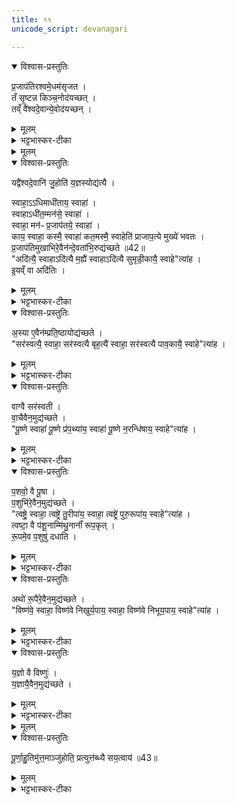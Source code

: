 ```yaml
---
title: ११
unicode_script: devanagari

---
```

<details open><summary>विश्वास-प्रस्तुतिः</summary>

प्र॒जाप॑तिरश्वमे॒धम॑सृजत ।  
तँ सृ॒ष्टन्न किञ्च॒नोद॑यच्छत् ।  
तव्ँ वै॑श्वदे॒वान्ये॒वोद॑यच्छन् ।  
</details>

<details><summary>मूलम्</summary>

प्र॒जाप॑तिरश्वमे॒धम॑सृजत ।  
तँ सृ॒ष्टन्न किञ्च॒नोद॑यच्छत् ।  
तव्ँ वै॑श्वदे॒वान्ये॒वोद॑यच्छन् ।  
</details>

<details><summary>भट्टभास्कर-टीका</summary>

1प्रजापतिरश्वमेधमित्वादि ॥ उद्यमनं सृष्टस्योद्घारणम् । वैश्वदेवान्येव तं सृष्टं अश्वमेधं उद्यन्तुं अशक्नुवन्, नान्यत्किंचन ।  
</details>


<details><summary>मूलम्</summary>

यद्वै॑श्वदे॒वानि॑ जु॒होति॑ ।  
य॒ज्ञस्योद्य॑त्यै ।  
</details>

<details open><summary>विश्वास-प्रस्तुतिः</summary>

यद्वै॑श्वदे॒वानि॑ जु॒होति॑  य॒ज्ञस्योद्य॑त्यै ।  

स्वाहा॒ऽऽधिमाधी॑ताय॒ स्वाहा॑ ।  
स्वाहाऽधी॑त॒म्मन॑से॒ स्वाहा॑ ।  
स्वाहा॒ मन॑ᳶ प्र॒जाप॑तये॒ स्वाहा॑ ।  
काय॒ स्वाहा॒ कस्मै॒ स्वाहा॑ कत॒मस्मै॒ स्वाहेति॑ प्राजाप॒त्ये मुख्ये॑ भवतः ।  
प्र॒जाप॑तिमुखाभिरे॒वैन॑न्दे॒वता॑भि॒रुद्य॑च्छते ॥42॥  
"अदि॑त्यै॒ स्वाहाऽदि॑त्यै म॒ह्यै॑ स्वाहाऽदि॑त्यै सुमृडी॒कायै॒ स्वाहे"त्या॑ह ।  
इ॒यव्ँ वा अदि॑तिः ।  
</details>

<details><summary>मूलम्</summary>

यद्वै॑श्वदे॒वानि॑ जु॒होति॑  य॒ज्ञस्योद्य॑त्यै ।  

स्वाहा॒ऽऽधिमाधी॑ताय॒ स्वाहा॑ ।  
स्वाहाऽधी॑त॒म्मन॑से॒ स्वाहा॑ ।  
स्वाहा॒ मन॑ᳶ प्र॒जाप॑तये॒ स्वाहा॑ ।  
काय॒ स्वाहा॒ कस्मै॒ स्वाहा॑ कत॒मस्मै॒ स्वाहेति॑ प्राजाप॒त्ये मुख्ये॑ भवतः ।  
प्र॒जाप॑तिमुखाभिरे॒वैन॑न्दे॒वता॑भि॒रुद्य॑च्छते ॥42॥  
"अदि॑त्यै॒ स्वाहाऽदि॑त्यै म॒ह्यै॑ स्वाहाऽदि॑त्यै सुमृडी॒कायै॒ स्वाहे"त्या॑ह ।  
इ॒यव्ँ वा अदि॑तिः ।  
</details>

<details><summary>भट्टभास्कर-टीका</summary>

यदित्यादि गतम् । प्राजापत्ये प्रजापतिदेवत्ये द्वे त्रिके मुख्ये मुखभवे भवतः । तत्र मन्त्रेष्वाम्नाते अपि पठित्वैवं दर्शयति त्रिकाणि । तत्राधीतादिभिः षड्भिः पदैः अवस्थाभेदेन प्रजापतिरेवोच्यते । तेन प्रजापतिमुखाभिः प्रजापतिप्रभृतिभिः देवताभिः अश्वमेधं उद्यच्छते उद्भूतसामर्थ्यमारभते ॥
</details>

<details open><summary>विश्वास-प्रस्तुतिः</summary>

अ॒स्या ए॒वैन॑म्प्रति॒ष्ठायोद्य॑च्छते ।  
"सर॑स्वत्यै॒ स्वाहा॒ सर॑स्वत्यै बृह॒त्यै॑ स्वाहा॒ सर॑स्वत्यै पाव॒कायै॒ स्वाहे"त्या॑ह ।  
</details>

<details><summary>मूलम्</summary>

अ॒स्या ए॒वैन॑म्प्रति॒ष्ठायोद्य॑च्छते ।  
"सर॑स्वत्यै॒ स्वाहा॒ सर॑स्वत्यै बृह॒त्यै॑ स्वाहा॒ सर॑स्वत्यै पाव॒कायै॒ स्वाहे"त्या॑ह ।  
</details>

<details><summary>भट्टभास्कर-टीका</summary>

2अस्या एवेति ॥ प्रतिष्ठाय प्रतिष्ठालाभेन अस्याः पृथिव्याः एनं अश्वमेधं उद्यच्छते ॥
</details>

<details open><summary>विश्वास-प्रस्तुतिः</summary>

वाग्वै सर॑स्वती ।  
वा॒चैवैन॒मुद्य॑च्छते ।  
"पू॒ष्णे स्वाहा॑ पू॒ष्णे प्र॑प॒थ्या॑य॒ स्वाहा॑ पू॒ष्णे न॒रन्धि॑षाय॒ स्वाहे"त्या॑ह ।  
</details>

<details><summary>मूलम्</summary>

वाग्वै सर॑स्वती ।  
वा॒चैवैन॒मुद्य॑च्छते ।  
"पू॒ष्णे स्वाहा॑ पू॒ष्णे प्र॑प॒थ्या॑य॒ स्वाहा॑ पू॒ष्णे न॒रन्धि॑षाय॒ स्वाहे"त्या॑ह ।  
</details>

<details><summary>भट्टभास्कर-टीका</summary>

3वाग्वा इत्यादि ॥ गतम् ॥
</details>

<details open><summary>विश्वास-प्रस्तुतिः</summary>

प॒शवो॒ वै पू॒षा ।  
प॒शुभि॑रे॒वैन॒मुद्य॑च्छते ।  
"त्वष्ट्रे॒ स्वाहा॒ त्वष्ट्रे॑ तु॒रीपा॑य॒ स्वाहा॒ त्वष्ट्रे॑ पुरु॒रूपा॑य॒ स्वाहे"त्या॑ह ।  
त्वष्टा॒ वै प॑शू॒नाम्मि॑थु॒नानाँ॑ रूप॒कृत् ।  
रू॒पमे॒व प॒शुषु॑ दधाति ।  
</details>

<details><summary>मूलम्</summary>

प॒शवो॒ वै पू॒षा ।  
प॒शुभि॑रे॒वैन॒मुद्य॑च्छते ।  
"त्वष्ट्रे॒ स्वाहा॒ त्वष्ट्रे॑ तु॒रीपा॑य॒ स्वाहा॒ त्वष्ट्रे॑ पुरु॒रूपा॑य॒ स्वाहे"त्या॑ह ।  
त्वष्टा॒ वै प॑शू॒नाम्मि॑थु॒नानाँ॑ रूप॒कृत् ।  
रू॒पमे॒व प॒शुषु॑ दधाति ।  
</details>

<details><summary>भट्टभास्कर-टीका</summary>

4पशवो वै पूषेति ॥ तत्सिद्धिहेतुत्वात् ॥
</details>

<details open><summary>विश्वास-प्रस्तुतिः</summary>

अथो॑ रू॒पैरे॒वैन॒मुद्य॑च्छते ।  
"विष्ण॑वे॒ स्वाहा॒ विष्ण॑वे निखुर्य॒पाय॒ स्वाहा॒ विष्ण॑वे निभूय॒पाय॒ स्वाहे"त्या॑ह ।  
</details>

<details><summary>मूलम्</summary>

अथो॑ रू॒पैरे॒वैन॒मुद्य॑च्छते ।  
"विष्ण॑वे॒ स्वाहा॒ विष्ण॑वे निखुर्य॒पाय॒ स्वाहा॒ विष्ण॑वे निभूय॒पाय॒ स्वाहे"त्या॑ह ।  
</details>

<details><summary>भट्टभास्कर-टीका</summary>

5रूपैरिति ॥ प्रशस्ता गुणा रूपाणि ॥
</details>

<details open><summary>विश्वास-प्रस्तुतिः</summary>

य॒ज्ञो वै विष्णुः॑ ।  
य॒ज्ञायै॒वैन॒मुद्य॑च्छते ।  
</details>

<details><summary>मूलम्</summary>

य॒ज्ञो वै विष्णुः॑ ।  
य॒ज्ञायै॒वैन॒मुद्य॑च्छते ।  
</details>

<details><summary>भट्टभास्कर-टीका</summary>

6यज्ञो वा इति ॥ सर्वयज्ञाधारत्वात् ताच्छब्द्यम् । यज्ञाय सर्वयज्ञाधाराय यज्ञं इष्टं प्राप्तुं अश्वमेधं उद्यच्छते ॥
</details>


<details><summary>मूलम्</summary>

पू॒र्णा॒हु॒तिमु॑त्त॒माञ्जु॑होति ।  
प्रत्युत्त॑ब्ध्यै सय॒त्वाय॑ ॥43॥
</details>

<details open><summary>विश्वास-प्रस्तुतिः</summary>

पू॒र्णा॒हु॒तिमु॑त्त॒माञ्जु॑होति॒ प्रत्युत्त॑ब्ध्यै सय॒त्वाय॑ ॥43॥  
</details>

<details><summary>मूलम्</summary>

पू॒र्णा॒हु॒तिमु॑त्त॒माञ्जु॑होति॒ प्रत्युत्त॑ब्ध्यै सय॒त्वाय॑ ॥43॥  
</details>

<details><summary>भट्टभास्कर-टीका</summary>

7पूर्णाहुतिः उत्तमा उद्यतस्य यज्ञस्य प्रत्युत्तब्ध्यै प्रत्युत्तम्भनाय भवति, सयत्वाय च भवति । षिञ् बन्धने । उत्तम्भनदण्डाग्रं सयः येन गृहीतमाधेयं न पतति ॥



इति तैत्तिरीये ब्राह्मणे तृतीयेऽष्टके अष्टमप्रपाठके एकादशोऽनुवाकः ॥  

</details>